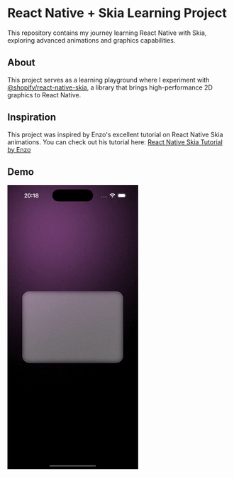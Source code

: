# React Native + Skia Learning Project

This repository contains my journey learning React Native with Skia, exploring advanced animations and graphics capabilities.

## About

This project serves as a learning playground where I experiment with [@shopify/react-native-skia](https://github.com/Shopify/react-native-skia), a library that brings high-performance 2D graphics to React Native.

## Inspiration

This project was inspired by Enzo's excellent tutorial on React Native Skia animations. You can check out his tutorial here:
[React Native Skia Tutorial by Enzo](https://www.youtube.com/watch?v=SveA2QjmEzM)

## Demo

![Demo](./assets/demo.gif)
